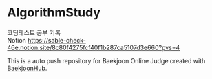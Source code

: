 # AlgorithmStudy
코딩테스트 공부 기록
<br/>Notion https://sable-check-46e.notion.site/8c80f4275fcf40f1b287ca5107d3e660?pvs=4

This is a auto push repository for Baekjoon Online Judge created with [BaekjoonHub](https://github.com/BaekjoonHub/BaekjoonHub).
